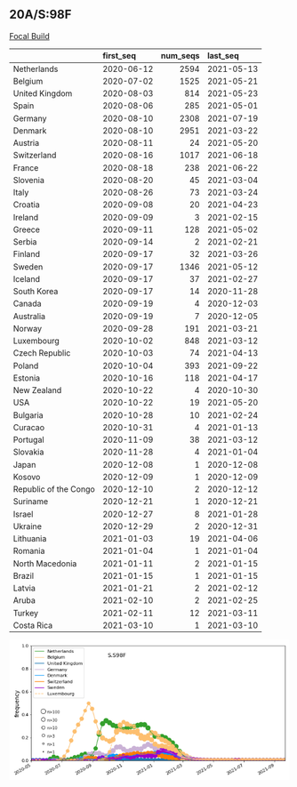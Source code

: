 

## 20A/S:98F
[Focal Build](https://nextstrain.org/groups/neherlab/ncov/S.S98F?c=gt-S_98&f_region=Europe)

|                       | first_seq   |   num_seqs | last_seq   |
|:----------------------|:------------|-----------:|:-----------|
| Netherlands           | 2020-06-12  |       2594 | 2021-05-13 |
| Belgium               | 2020-07-02  |       1525 | 2021-05-21 |
| United Kingdom        | 2020-08-03  |        814 | 2021-05-23 |
| Spain                 | 2020-08-06  |        285 | 2021-05-01 |
| Germany               | 2020-08-10  |       2308 | 2021-07-19 |
| Denmark               | 2020-08-10  |       2951 | 2021-03-22 |
| Austria               | 2020-08-11  |         24 | 2021-05-20 |
| Switzerland           | 2020-08-16  |       1017 | 2021-06-18 |
| France                | 2020-08-18  |        238 | 2021-06-22 |
| Slovenia              | 2020-08-20  |         45 | 2021-03-04 |
| Italy                 | 2020-08-26  |         73 | 2021-03-24 |
| Croatia               | 2020-09-08  |         20 | 2021-04-23 |
| Ireland               | 2020-09-09  |          3 | 2021-02-15 |
| Greece                | 2020-09-11  |        128 | 2021-05-02 |
| Serbia                | 2020-09-14  |          2 | 2021-02-21 |
| Finland               | 2020-09-17  |         32 | 2021-03-26 |
| Sweden                | 2020-09-17  |       1346 | 2021-05-12 |
| Iceland               | 2020-09-17  |         37 | 2021-02-27 |
| South Korea           | 2020-09-17  |         14 | 2020-11-28 |
| Canada                | 2020-09-19  |          4 | 2020-12-03 |
| Australia             | 2020-09-19  |          7 | 2020-12-05 |
| Norway                | 2020-09-28  |        191 | 2021-03-21 |
| Luxembourg            | 2020-10-02  |        848 | 2021-03-12 |
| Czech Republic        | 2020-10-03  |         74 | 2021-04-13 |
| Poland                | 2020-10-04  |        393 | 2021-09-22 |
| Estonia               | 2020-10-16  |        118 | 2021-04-17 |
| New Zealand           | 2020-10-22  |          4 | 2020-10-30 |
| USA                   | 2020-10-22  |         19 | 2021-05-20 |
| Bulgaria              | 2020-10-28  |         10 | 2021-02-24 |
| Curacao               | 2020-10-31  |          4 | 2021-01-13 |
| Portugal              | 2020-11-09  |         38 | 2021-03-12 |
| Slovakia              | 2020-11-28  |          4 | 2021-01-04 |
| Japan                 | 2020-12-08  |          1 | 2020-12-08 |
| Kosovo                | 2020-12-09  |          1 | 2020-12-09 |
| Republic of the Congo | 2020-12-10  |          2 | 2020-12-12 |
| Suriname              | 2020-12-21  |          1 | 2020-12-21 |
| Israel                | 2020-12-27  |          8 | 2021-01-28 |
| Ukraine               | 2020-12-29  |          2 | 2020-12-31 |
| Lithuania             | 2021-01-03  |         19 | 2021-04-06 |
| Romania               | 2021-01-04  |          1 | 2021-01-04 |
| North Macedonia       | 2021-01-11  |          2 | 2021-01-15 |
| Brazil                | 2021-01-15  |          1 | 2021-01-15 |
| Latvia                | 2021-01-21  |          2 | 2021-02-12 |
| Aruba                 | 2021-02-10  |          2 | 2021-02-25 |
| Turkey                | 2021-02-11  |         12 | 2021-03-11 |
| Costa Rica            | 2021-03-10  |          1 | 2021-03-10 |

![Overall trends S.S98F](/overall_trends_figures/overall_trends_S.S98F.png)